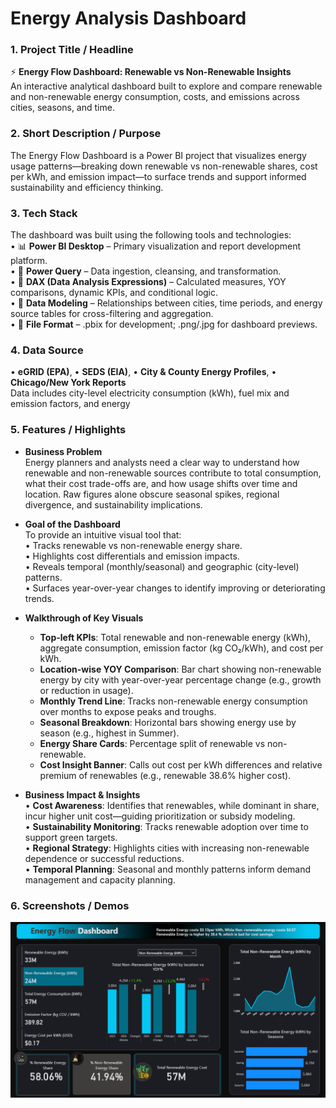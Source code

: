 # Energy Analysis Dashboard

### 1. Project Title / Headline  
⚡ **Energy Flow Dashboard: Renewable vs Non-Renewable Insights**  
An interactive analytical dashboard built to explore and compare renewable and non-renewable energy consumption, costs, and emissions across cities, seasons, and time.

### 2. Short Description / Purpose  
The Energy Flow Dashboard is a Power BI project that visualizes energy usage patterns—breaking down renewable vs non-renewable shares, cost per kWh, and emission impact—to surface trends and support informed sustainability and efficiency thinking.

### 3. Tech Stack  
The dashboard was built using the following tools and technologies:  
• 📊 **Power BI Desktop** – Primary visualization and report development platform.  
• 📂 **Power Query** – Data ingestion, cleansing, and transformation.  
• 🧠 **DAX (Data Analysis Expressions)** – Calculated measures, YOY comparisons, dynamic KPIs, and conditional logic.  
• 📝 **Data Modeling** – Relationships between cities, time periods, and energy source tables for cross-filtering and aggregation.  
• 📁 **File Format** – .pbix for development; .png/.jpg for dashboard previews.

### 4. Data Source  
• **eGRID (EPA)**, 
• **SEDS (EIA)**, 
• **City & County Energy Profiles**, 
• **Chicago/New York Reports**  
Data includes city-level electricity consumption (kWh), fuel mix and emission factors, and energy

### 5. Features / Highlights  
- **Business Problem**  
Energy planners and analysts need a clear way to understand how renewable and non-renewable sources contribute to total consumption, what their cost trade-offs are, and how usage shifts over time and location. Raw figures alone obscure seasonal spikes, regional divergence, and sustainability implications.

- **Goal of the Dashboard**  
To provide an intuitive visual tool that:  
  • Tracks renewable vs non-renewable energy share.  
  • Highlights cost differentials and emission impacts.  
  • Reveals temporal (monthly/seasonal) and geographic (city-level) patterns.  
  • Surfaces year-over-year changes to identify improving or deteriorating trends.

- **Walkthrough of Key Visuals**  
  - **Top-left KPIs**: Total renewable and non-renewable energy (kWh), aggregate consumption, emission factor (kg CO₂/kWh), and cost per kWh.  
  - **Location-wise YOY Comparison**: Bar chart showing non-renewable energy by city with year-over-year percentage change (e.g., growth or reduction in usage).  
  - **Monthly Trend Line**: Tracks non-renewable energy consumption over months to expose peaks and troughs.  
  - **Seasonal Breakdown**: Horizontal bars showing energy use by season (e.g., highest in Summer).  
  - **Energy Share Cards**: Percentage split of renewable vs non-renewable.  
  - **Cost Insight Banner**: Calls out cost per kWh differences and relative premium of renewables (e.g., renewable 38.6% higher cost).  

- **Business Impact & Insights**  
  • **Cost Awareness**: Identifies that renewables, while dominant in share, incur higher unit cost—guiding prioritization or subsidy modeling.  
  • **Sustainability Monitoring**: Tracks renewable adoption over time to support green targets.  
  • **Regional Strategy**: Highlights cities with increasing non-renewable dependence or successful reductions.  
  • **Temporal Planning**: Seasonal and monthly patterns inform demand management and capacity planning.

### 6. Screenshots / Demos  
![Dashboard Preview](<https://github.com/huishubham/Energy-Analysis/blob/main/Screenshot%202025-08-04%20102357.png>)
